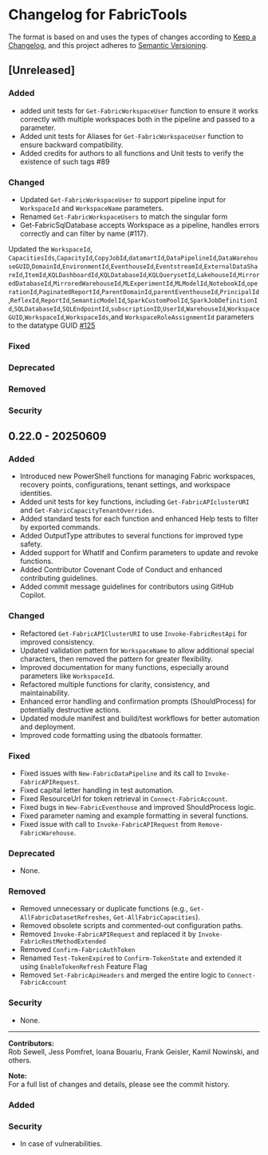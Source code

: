 # Changelog for FabricTools

The format is based on and uses the types of changes according to [Keep a Changelog](https://keepachangelog.com/en/1.0.0/),
and this project adheres to [Semantic Versioning](https://semver.org/spec/v2.0.0.html).

## [Unreleased]

### Added
- added unit tests for `Get-FabricWorkspaceUser` function to ensure it works correctly with multiple workspaces both in the pipeline and passed to a parameter.
- Added unit tests for Aliases for `Get-FabricWorkspaceUser` function to ensure backward compatibility.
- Added credits for authors to all functions and Unit tests to verify the existence of such tags #89

### Changed
- Updated `Get-FabricWorkspaceUser` to support pipeline input for `WorkspaceId` and `WorkspaceName` parameters.
- Renamed `Get-FabricWorkspaceUsers` to match the singular form
- Get-FabricSqlDatabase accepts Workspace as a pipeline, handles errors correctly and can filter by name (#117).

Updated the `WorkspaceId`, `CapacitiesIds`,`CapacityId`,`CopyJobId`,`datamartId`,`DataPipelineId`,`DataWarehouseGUID`,`DomainId`,`EnvironmentId`,`EventhouseId`,`EventstreamId`,`ExternalDataShareId`,`ItemId`,`KQLDashboardId`,`KQLDatabaseId`,`KQLQuerysetId`,`LakehouseId`,`MirroredDatabaseId`,`MirroredWarehouseId`,`MLExperimentId`,`MLModelId`,`NotebookId`,`operationId`,`PaginatedReportId`,`ParentDomainId`,`parentEventhouseId`,`PrincipalId`,`ReflexId`,`ReportId`,`SemanticModelId`,`SparkCustomPoolId`,`SparkJobDefinitionId`,`SQLDatabaseId`,`SQLEndpointId`,`subscriptionID`,`UserId`,`WarehouseId`,`WorkspaceGUID`,`WorkspaceId`,`WorkspaceIds`,and `WorkspaceRoleAssignmentId` parameters to the datatype GUID [#125](https://github.com/dataplat/FabricTools/issues/125)



### Fixed
### Deprecated
### Removed
### Security

## 0.22.0 - 20250609

### Added

- Introduced new PowerShell functions for managing Fabric workspaces, recovery points, configurations, tenant settings, and workspace identities.
- Added unit tests for key functions, including `Get-FabricAPIclusterURI` and `Get-FabricCapacityTenantOverrides`.
- Added standard tests for each function and enhanced Help tests to filter by exported commands.
- Added OutputType attributes to several functions for improved type safety.
- Added support for WhatIf and Confirm parameters to update and revoke functions.
- Added Contributor Covenant Code of Conduct and enhanced contributing guidelines.
- Added commit message guidelines for contributors using GitHub Copilot.

### Changed

- Refactored `Get-FabricAPIClusterURI` to use `Invoke-FabricRestApi` for improved consistency.
- Updated validation pattern for `WorkspaceName` to allow additional special characters, then removed the pattern for greater flexibility.
- Improved documentation for many functions, especially around parameters like `WorkspaceId`.
- Refactored multiple functions for clarity, consistency, and maintainability.
- Enhanced error handling and confirmation prompts (ShouldProcess) for potentially destructive actions.
- Updated module manifest and build/test workflows for better automation and deployment.
- Improved code formatting using the dbatools formatter.

### Fixed

- Fixed issues with `New-FabricDataPipeline` and its call to `Invoke-FabricAPIRequest`.
- Fixed capital letter handling in test automation.
- Fixed ResourceUrl for token retrieval in `Connect-FabricAccount`.
- Fixed bugs in `New-FabricEventhouse` and improved ShouldProcess logic.
- Fixed parameter naming and example formatting in several functions.
- Fixed issue with call to `Invoke-FabricAPIRequest` from `Remove-FabricWarehouse`.

### Deprecated

- None.

### Removed

- Removed unnecessary or duplicate functions (e.g., `Get-AllFabricDatasetRefreshes`, `Get-AllFabricCapacities`).
- Removed obsolete scripts and commented-out configuration paths.
- Removed `Invoke-FabricAPIRequest` and replaced it by `Invoke-FabricRestMethodExtended`
- Removed `Confirm-FabricAuthToken` 
- Renamed `Test-TokenExpired` to `Confirm-TokenState` and extended it using `EnableTokenRefresh` Feature Flag
- Removed `Set-FabricApiHeaders` and merged the entire logic to `Connect-FabricAccount`

### Security

- None.

---

**Contributors:**  
Rob Sewell, Jess Pomfret, Ioana Bouariu, Frank Geisler, Kamil Nowinski, and others.

**Note:**  
For a full list of changes and details, please see the commit history.

### Added

### Security

- In case of vulnerabilities.

